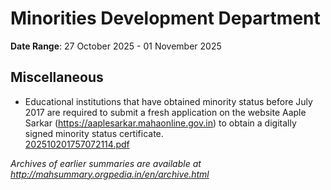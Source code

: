 # Minorities Development Department

**Date Range**: 27 October 2025 - 01 November 2025


## Miscellaneous
- Educational institutions that have obtained minority status before July 2017 are required to submit a fresh application on the website Aaple Sarkar (https://aaplesarkar.mahaonline.gov.in) to obtain a digitally signed minority status certificate.\
  [202510201757072114.pdf](https://gr.maharashtra.gov.in/Site/Upload/Government%20Resolutions/English/202510201757072114.pdf)


*Archives of earlier summaries are available at http://mahsummary.orgpedia.in/en/archive.html*